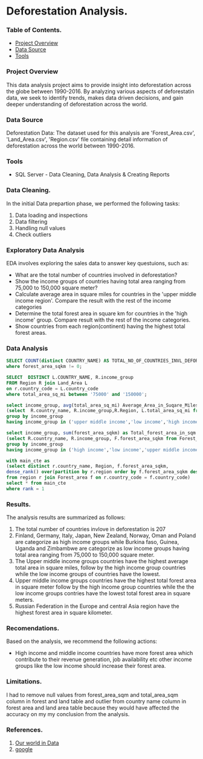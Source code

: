 # Deforestation Analysis.

### Table of Contents.

- [Project Overview](#project-overview)
- [Data Source](#data-source)
- [Tools](#tools)

### Project Overview

This data analysis project aims to provide insight into deforestation across the globe between 1990-2016. By analyzing various aspects of deforestatin data, we seek to identify trends, makes data driven decisions, and gain deeper understanding of deforestation across the world.

### Data Source

Deforestation Data: The dataset used for this analysis are 'Forest_Area.csv', 'Land_Area.csv', 'Region.csv' file containing detail information of deforestation across the world between 1990-2016.

### Tools

- SQL Server - Data Cleaning, Data Analysis & Creating Reports

### Data Cleaning.

In the initial Data prepartion phase, we performed the following tasks:

1. Data loading and inspections
2. Data filtering
3. Handling null values
4. Check outliers

### Exploratory Data Analysis

EDA involves exploring the sales data to answer key questuions, such as:

- What are the total number of countries involved in deforestation?
- Show the income groups of countries having total area ranging from 75,000 to 150,000 square meter?
- Calculate average area in square miles for countries in the 'upper middle income region'. Compare the result with the rest of the income categories
- Determine the total forest area in square km for countries in the 'high income' group. Compare result with the rest of the income categories.
- Show countries from each region(continent) having the highest total forest areas.

### Data Analysis

```sql
SELECT COUNT(distinct COUNTRY_NAME) AS TOTAL_NO_OF_COUNTRIES_INVL_DEFORESTATION FROM Forest_Area
where forest_area_sqkm != 0;
```
```sql
SELECT  DISTINCT L.COUNTRY_NAME, R.income_group
FROM Region R join Land_Area L
on r.country_code = L.country_code
where total_area_sq_mi between '75000' and '150000';
```
```sql
select income_group, avg(total_area_sq_mi) Average_Area_in_Suqare_Miles from
(select  R.country_name, R.income_group,R.Region, L.total_area_sq_mi from Region R join Land_Area L on R.country_code = L.country_code) as T
group by income_group 
having income_group in ('upper middle income','low income','high income','lower middle income');
```
```sql
select income_group, sum(forest_area_sqkm) as Total_forest_area_in_sqm from
(select R.country_name, R.income_group, F.forest_area_sqkm from Forest_Area F join Region R on F.country_code = R.country_code) as T
group by income_group
having income_group in ('high income','low income','upper middle income','lower middle income');
```
```sql
with main_cte as
(select distinct r.country_name, Region, f.forest_area_sqkm,
dense_rank() over(partition by r.region order by f.forest_area_sqkm desc) as rank
from region r join Forest_area f on r.country_code = f.country_code)
select * from main_cte
where rank = 1
```
### Results.

 The analysis results are summarized as follows:
 
 1. The total number of countries invlove in deforestation is 207
 2. Finland, Germany, Italy, Japan, New Zealand, Norway, Oman and Poland are categorize as high income groups while Burkina faso, Guinea, Uganda and Zimbambwe are categorize as low income groups having total area ranging from 75,000 to 150,000 square meter.
 3. The Upper middle income groups countries have the highest average total area in square miles, follow by the high income group countries while the low income groups of countries have the lowest.
 4. Upper middle income groups countries have the highest total forest area in square meter follow by the high income group countries while the the low income groups contries have the lowest total forest area in square meters.
 5. Russian Federation in the Europe and central Asia region have the highest forest area in square kilometer.

### Recomendations.

Based on the analysis, we recommend the following actions:

- High income and middle income countries have more forest area which contribute to their revenue generation, job availability etc other income groups like the low income should increase their forest area.

### Limitations.

I had to remove null values from forest_area_sqm and total_area_sqm column in forest and land table and outlier from country name column in forest area and land area table because they would have affected the accuracy on my my conclusion from the analysis.

### References.

1. [Our world in Data](https://ourworldindata.org/deforestation)
2. [google](https://www.google.com/)





